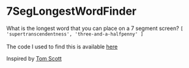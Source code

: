 # 7SegLongestWordFinder
What is the longest word that you can place on a 7 segment screen?
<code>[ 'supertranscendentness', 'three-and-a-halfpenny' ]</code>
<br><br>
The code I used to find this is available <a href="https://github.com/kodaLee/7SegLongestWordFinder/blob/main/words.js">here</a>


Inspired by <a href="https://www.youtube.com/watch?v=zp4BMR88260">Tom Scott</a>
